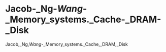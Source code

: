 # Jacob-_Ng-_Wang_-_Memory_systems._Cache-_DRAM-_Disk
Jacob,_Ng,_Wang_-_Memory_systems._Cache,_DRAM,_Disk
